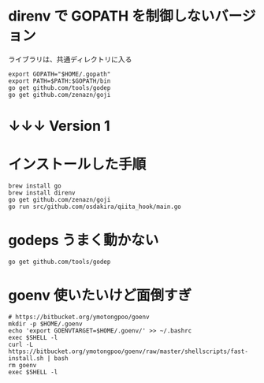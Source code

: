# direnv で GOPATH を制御しないバージョン

ライブラリは、共通ディレクトリに入る

```
export GOPATH="$HOME/.gopath"
export PATH=$PATH:$GOPATH/bin
go get github.com/tools/godep
go get github.com/zenazn/goji

```


# ↓↓↓ Version 1

# インストールした手順

```
brew install go
brew install direnv
go get github.com/zenazn/goji
go run src/github.com/osdakira/qiita_hook/main.go
```

# godeps うまく動かない

```
go get github.com/tools/godep
```

# goenv 使いたいけど面倒すぎ

```
# https://bitbucket.org/ymotongpoo/goenv
mkdir -p $HOME/.goenv
echo 'export GOENVTARGET=$HOME/.goenv/' >> ~/.bashrc
exec $SHELL -l
curl -L https://bitbucket.org/ymotongpoo/goenv/raw/master/shellscripts/fast-install.sh | bash
rm goenv
exec $SHELL -l
```
